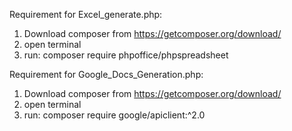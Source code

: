Requirement for Excel_generate.php:
1. Download composer from https://getcomposer.org/download/
2. open terminal
3. run: composer require phpoffice/phpspreadsheet

Requirement for Google_Docs_Generation.php:
1. Download composer from https://getcomposer.org/download/
2. open terminal
3. run: composer require google/apiclient:^2.0
